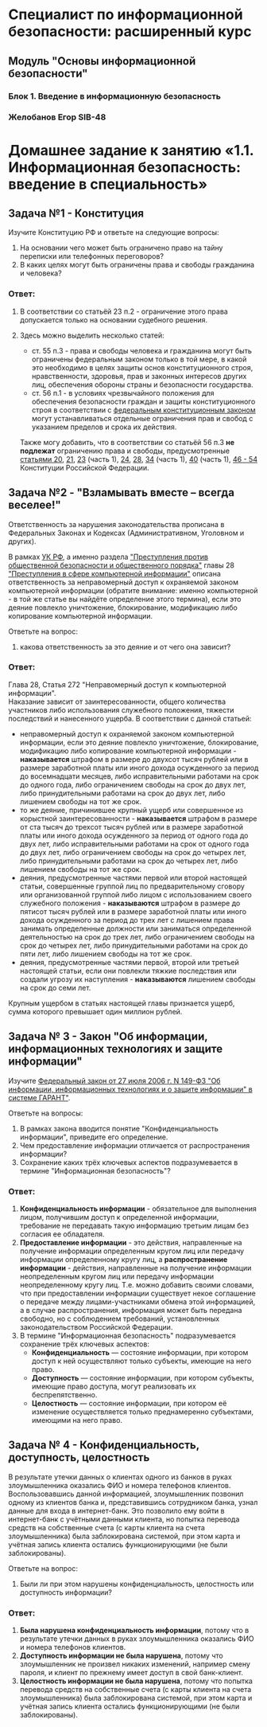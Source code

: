 # Специалист по информационной безопасности: расширенный курс
## Модуль "Основы информационной безопасности"
### Блок 1. Введение в информационную безопасность
### Желобанов Егор SIB-48

# Домашнее задание к занятию «1.1. Информационная безопасность: введение в специальность»

## Задача №1 - Конституция

Изучите Конституцию РФ и ответьте на следующие вопросы:

1.  На основании чего может быть ограничено право на тайну переписки или телефонных переговоров?
2.  В каких целях могут быть ограничены права и свободы гражданина и человека?

### Ответ:
1. В соответствии со статьёй 23 п.2 - ограничение этого права допускается только на основании судебного решения.
2. Здесь можно выделить несколько статей:
	* ст. 55 п.3 - права и свободы  человека и гражданина могут быть ограничены федеральным законом только в той мере, в какой это необходимо в целях защиты основ конституционного строя, нравственности, здоровья, прав и законных интересов других лиц, обеспечения обороны страны и безопасности государства.
	* ст. 56 п.1 - в условиях чрезвычайного положения для обеспечения безопасности граждан и защиты конституционного строя в соответствии с [федеральным конституционным законом](https://ivo.garant.ru/#/document/12123122/entry/300) могут устанавливаться отдельные ограничения прав и свобод с указанием пределов и срока их действия.  

	Также могу добавить, что в соответствии со статьёй 56 п.3 **не подлежат** ограничению права и свободы, предусмотренные [статьями 20](https://ivo.garant.ru/#/document/10103000/entry/20), [21](https://ivo.garant.ru/#/document/10103000/entry/21), [23](https://ivo.garant.ru/#/document/10103000/entry/23) (часть 1), [24](https://ivo.garant.ru/#/document/10103000/entry/24), [28](https://ivo.garant.ru/#/document/10103000/entry/28), [34](https://ivo.garant.ru/#/document/10103000/entry/34) (часть 1), [40](https://ivo.garant.ru/#/document/10103000/entry/40) (часть 1), [46 - 54](https://ivo.garant.ru/#/document/10103000/entry/46) Конституции Российской Федерации.

## Задача №2 - "Взламывать вместе – всегда веселее!"

Ответственность за нарушения законодательства прописана в Федеральных Законах и Кодексах (Административном, Уголовном и других).

В рамках  [УК РФ](https://base.garant.ru/10108000/), а именно раздела  ["Преступления против общественной безопасности и общественного порядка"](https://base.garant.ru/10108000/d67615e380180e02ecd5ecde81a784be/)  главы 28  ["Преступления в сфере компьютерной информации"](https://base.garant.ru/10108000/42bb11d7291ec544e2ec2604179c0da1/)  описана ответственность за неправомерный доступ к охраняемой законом компьютерной информации (обратите внимание: именно компьютерной - в той же статье вы найдёте определение этого термина), если это деяние повлекло уничтожение, блокирование, модификацию либо копирование компьютерной информации.

Ответьте на вопрос:

1.  какова ответственность за это деяние и от чего она зависит?

### Ответ:

Глава 28, Статья 272 "Неправомерный доступ к компьютерной информации".  
Наказание зависит от заинтересованности, общего количества участников либо использования служебного положения, тяжести последствий и нанесенного ущерба.
В соответствии с данной статьей:
* неправомерный доступ  к охраняемой законом компьютерной информации, если это деяние повлекло уничтожение, блокирование, модификацию либо копирование компьютерной информации - **наказывается** штрафом в размере до двухсот тысяч рублей или в размере заработной платы или иного дохода осужденного за период до восемнадцати месяцев, либо исправительными работами на срок до одного года, либо ограничением свободы на срок до двух лет, либо принудительными работами на срок до двух лет, либо лишением свободы на тот же срок.
* то же деяние, причинившее крупный ущерб или совершенное из корыстной заинтересованности - **наказывается** штрафом в размере от ста тысяч до трехсот тысяч рублей или в размере заработной платы или иного дохода осужденного за период от одного года до двух лет, либо исправительными работами на срок от одного года до двух лет, либо ограничением свободы на срок до четырех лет, либо принудительными работами на срок до четырех лет, либо лишением свободы на тот же срок.
* деяния, предусмотренные  частями первой или второй настоящей статьи, совершенные группой лиц по предварительному сговору или организованной группой либо лицом с использованием своего служебного положения - **наказываются** штрафом в размере до пятисот тысяч рублей или в размере заработной платы или иного дохода осужденного за период до трех лет с лишением права занимать определенные должности или заниматься определенной деятельностью на срок до трех лет, либо ограничением свободы на срок до четырех лет, либо принудительными работами на срок до пяти лет, либо лишением свободы на тот же срок.
* деяния, предусмотренные частями первой, второй или третьей настоящей статьи, если они повлекли тяжкие последствия или создали угрозу их наступления - **наказываются** лишением свободы на срок до семи лет.

Крупным ущербом в статьях настоящей главы признается ущерб, сумма которого превышает один миллион рублей.

## Задача № 3 - Закон "Об информации, информационных технологиях и защите информации"

Изучите  [Федеральный закон от 27 июля 2006 г. N 149-ФЗ "Об информации, информационных технологиях и о защите информации" в системе ГАРАНТ"](https://base.garant.ru/12148555/).

Ответьте на вопросы:

1.  В рамках закона вводится понятие "Конфиденциальность информации", приведите его определение.
2.  Чем предоставление информации отличается от распространения информации?
3.  Сохранение каких трёх ключевых аспектов подразумевается в термине "Информационная безопасность"?

### Ответ:

1. **Конфиденциальность  информации** - обязательное для выполнения лицом, получившим доступ к определенной информации, требование не передавать такую информацию третьим лицам без согласия ее обладателя.
2. **Предоставление информации** - это действия, направленные на получение информации определенным кругом лиц или передачу информации определенному кругу лиц, а **распространение информации** - действия, направленные на получение информации неопределенным кругом лиц или передачу информации неопределенному кругу лиц. Т.е. можно добавить своими словами, что при предоставлении информации существует некое соглашение о передаче между лицами-участниками обмена этой информацией, а в случае распространения, информация может быть передана свободно, но с соблюдением требований, установленных законодательством Российской Федерации.
3. В термине "Информационная безопасность" подразумевается сохранение трёх ключевых аспектов:
	* **Конфиденциальность** — состояние информации, при котором доступ к ней осуществляют только субъекты, имеющие на него право.
	* **Доступность** — состояние информации, при котором субъекты, имеющие право доступа, могут реализовать их беспрепятственно.
	* **Целостность** — состояние информации, при котором её изменение осуществляется только преднамеренно субъектами, имеющими на него право.

## Задача № 4 - Конфиденциальность, доступность, целостность

В результате утечки данных о клиентах одного из банков в руках злоумышленника оказались ФИО и номера телефонов клиентов. Воспользовавшись данной информацией, злоумышленник позвонил одному из клиентов банка и, представившись сотрудником банка, узнал данные для входа в интернет-банк. Это позволило ему войти в интернет-банк с учётными данными клиента, но попытка перевода средств на собственные счета (с карты клиента на счета злоумышленника) была заблокирована системой, при этом карта и учётная запись клиента остались функционирующими (не были заблокированы).

Ответьте на вопрос:

1.  Были ли при этом нарушены конфиденциальность, целостность или доступность информации?

### Ответ:

1. **Была нарушена конфиденциальность информации**, потому что в результате утечки данных в руках злоумышленника оказались ФИО и номера телефонов клиентов.
2. **Доступность информации не была нарушена**, потому что злоумышленник не произвел никаких изменений, например смену пароля, и клиент по прежнему имеет доступ в свой банк-клиент.
3. **Целостность информации не была нарушена**, потому что попытка перевода средств на собственные счета (с карты клиента на счета злоумышленника) была заблокирована системой, при этом карта и учётная запись клиента остались функционирующими (не были заблокированы).

